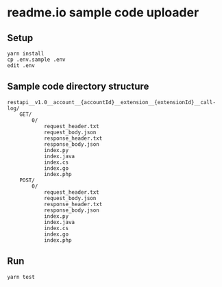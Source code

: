 # readme.io sample code uploader


## Setup

```
yarn install
cp .env.sample .env
edit .env
```


## Sample code directory structure

```
restapi__v1.0__account__{accountId}__extension__{extensionId}__call-log/
    GET/
        0/
            request_header.txt
            request_body.json
            response_header.txt
            response_body.json
            index.py
            index.java
            index.cs
            index.go
            index.php
    POST/
        0/
            request_header.txt
            request_body.json
            response_header.txt
            response_body.json
            index.py
            index.java
            index.cs
            index.go
            index.php
```


## Run

```
yarn test
```
